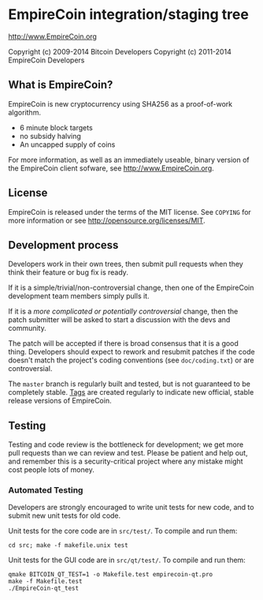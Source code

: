 EmpireCoin integration/staging tree
================================

http://www.EmpireCoin.org

Copyright (c) 2009-2014 Bitcoin Developers
Copyright (c) 2011-2014 EmpireCoin Developers

What is EmpireCoin?
----------------

EmpireCoin is new cryptocurrency using SHA256 as a proof-of-work algorithm.
 - 6 minute block targets
 - no subsidy halving
 - An uncapped supply of coins

For more information, as well as an immediately useable, binary version of
the EmpireCoin client sofware, see http://www.EmpireCoin.org.

License
-------

EmpireCoin is released under the terms of the MIT license. See `COPYING` for more
information or see http://opensource.org/licenses/MIT.

Development process
-------------------

Developers work in their own trees, then submit pull requests when they think
their feature or bug fix is ready.

If it is a simple/trivial/non-controversial change, then one of the EmpireCoin
development team members simply pulls it.

If it is a *more complicated or potentially controversial* change, then the patch
submitter will be asked to start a discussion with the devs and community.

The patch will be accepted if there is broad consensus that it is a good thing.
Developers should expect to rework and resubmit patches if the code doesn't
match the project's coding conventions (see `doc/coding.txt`) or are
controversial.

The `master` branch is regularly built and tested, but is not guaranteed to be
completely stable. [Tags](https://github.com/EmpireCoin-project/EmpireCoin/tags) are created
regularly to indicate new official, stable release versions of EmpireCoin.

Testing
-------

Testing and code review is the bottleneck for development; we get more pull
requests than we can review and test. Please be patient and help out, and
remember this is a security-critical project where any mistake might cost people
lots of money.

### Automated Testing

Developers are strongly encouraged to write unit tests for new code, and to
submit new unit tests for old code.

Unit tests for the core code are in `src/test/`. To compile and run them:

    cd src; make -f makefile.unix test

Unit tests for the GUI code are in `src/qt/test/`. To compile and run them:

    qmake BITCOIN_QT_TEST=1 -o Makefile.test empirecoin-qt.pro
    make -f Makefile.test
    ./EmpireCoin-qt_test

